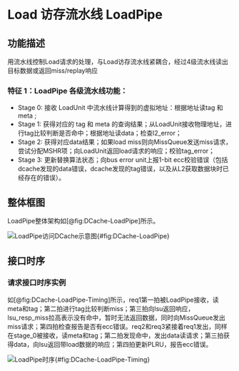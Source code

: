 # Load 访存流水线 LoadPipe

## 功能描述

用流水线控制Load请求的处理，与Load访存流水线紧耦合，经过4级流水线读出目标数据或返回miss/replay响应

### 特征 1：LoadPipe 各级流水线功能：

* Stage 0: 接收 LoadUnit 中流水线计算得到的虚拟地址：根据地址读tag 和 meta ;
* Stage 1: 获得对应的 tag 和 meta
  的查询结果；从LoadUnit接收物理地址，进行tag比较判断是否命中；根据地址读data；检查l2_error；
* Stage 2: 获得对应data结果；如果load
  miss则向MissQueue发送miss请求，尝试分配MSHR项；向LoadUnit返回load请求的响应；校验tag_error；
* Stage 3: 更新替换算法状态；向bus error unit上报1-bit
  ecc校验错误（包括dcache发现的data错误，dcache发现的tag错误，以及从L2获取数据块时已经存在的错误）。

## 整体框图

LoadPipe整体架构如[@fig:DCache-LoadPipe]所示。

![LoadPipe访问DCache示意图](./figure/DCache-LoadPipe.svg){#fig:DCache-LoadPipe}

## 接口时序

### 请求接口时序实例

如[@fig:DCache-LoadPipe-Timing]所示，req1第一拍被LoadPipe接收，读meta和tag；第二拍进行tag比较判断miss；第三拍向lsu返回响应，lsu_resp_miss拉高表示没有命中，暂时无法返回数据，同时向MissQueue发出miss请求；第四拍检查报告是否有ecc错误。req2和req3紧接着req1发出，同样在stage_0被接收，读meta和tag；第二拍发现命中，发出data读请求；第三拍获得data，向lsu返回带load数据的响应；第四拍更新PLRU，报告ecc错误。

![LoadPipe时序](./figure/DCache-LoadPipe-Timing.svg){#fig:DCache-LoadPipe-Timing}
